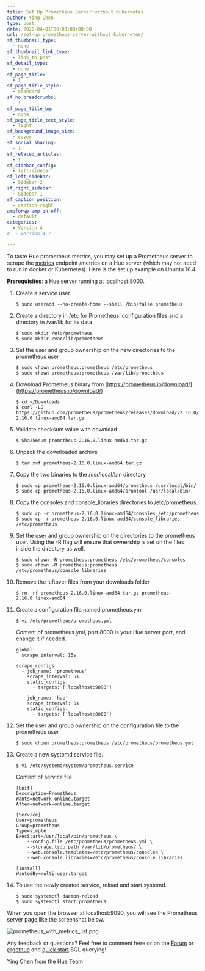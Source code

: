 ```yaml
---
title: Set Up Prometheus Server without Kubernetes
author: Ying Chen
type: post
date: 2020-04-01T00:00:00+00:00
url: /set-up-prometheus-server-without-kubernetes/
sf_thumbnail_type:
  - none
sf_thumbnail_link_type:
  - link_to_post
sf_detail_type:
  - none
sf_page_title:
  - 1
sf_page_title_style:
  - standard
sf_no_breadcrumbs:
  - 1
sf_page_title_bg:
  - none
sf_page_title_text_style:
  - light
sf_background_image_size:
  - cover
sf_social_sharing:
  - 1
sf_related_articles:
  - 1
sf_sidebar_config:
  - left-sidebar
sf_left_sidebar:
  - Sidebar-2
sf_right_sidebar:
  - Sidebar-1
sf_caption_position:
  - caption-right
ampforwp-amp-on-off:
  - default
categories:
  - Version 4
#  - Version 4.7

---
```


To taste Hue prometheus metrics, you may set up a Prometheus server to scrape the [metrics](https://gethue.com/collecting-hue-metrics-with-prometheus-in-kubernetes/) endpoint /metrics on a Hue server (which may not need to run in docker or Kubernetes). Here is the set up example on Ubuntu 16.4.

**Prerequisites**: a Hue server running at localhost:8000.

1. Create a service user

	```console
	$ sudo useradd --no-create-home --shell /bin/false prometheus
	```
2. Create a directory in /etc for Prometheus’ configuration files and a directory in /var/lib for its data

	```console
	$ sudo mkdir /etc/prometheus
	$ sudo mkdir /var/lib/prometheus
	```
3. Set the user and group ownership on the new directories to the prometheus user

	```console
	$ sudo chown prometheus:prometheus /etc/prometheus
	$ sudo chown prometheus:prometheus /var/lib/prometheus
	```
4. Download Prometheus binary from [https://prometheus.io/download/](https://prometheus.io/download/)

	```console
	$ cd ~/Downloads
	$ curl -LO https://github.com/prometheus/prometheus/releases/download/v2.16.0/prometheus-2.16.0.linux-amd64.tar.gz
	```
5. Validate checksum value with download

	```console
	$ Sha256sum prometheus-2.16.0.linux-amd64.tar.gz
	```
6. Unpack the downloaded archive

	```console
	$ tar xvf prometheus-2.16.0.linux-amd64.tar.gz
	```
7. Copy the two binaries to the /usr/local/bin directory

	```console
	$ sudo cp prometheus-2.16.0.linux-amd64/prometheus /usr/local/bin/
	$ sudo cp prometheus-2.16.0.linux-amd64/promtool /usr/local/bin/
	```
8. Copy the consoles and console_libraries directories to /etc/prometheus.

	```console
	$ sudo cp -r prometheus-2.16.0.linux-amd64/consoles /etc/prometheus
	$ sudo cp -r prometheus-2.16.0.linux-amd64/console_libraries /etc/prometheus
	```
9. Set the user and group ownership on the directories to the prometheus user. Using the -R flag will ensure that ownership is set on the files inside the directory as well.

	```console
	$ sudo chown -R prometheus:prometheus /etc/prometheus/consoles
	$ sudo chown -R prometheus:prometheus /etc/prometheus/console_libraries
	```
10. Remove the leftover files from your downloads folder

	```console
	$ rm -rf prometheus-2.16.0.linux-amd64.tar.gz prometheus-2.16.0.linux-amd64
	```
11. Create a configuration file named prometheus.yml

	```console
	$ vi /etc/prometheus/prometheus.yml
	```

	Content of prometheus.yml, port 8000 is your Hue server port, and change it if needed.

	```console
	global:
	  scrape_interval: 15s

	scrape_configs:
	  - job_name: 'prometheus'
	    scrape_interval: 5s
	    static_configs:
	      - targets: ['localhost:9090']

	  - job_name: 'hue'
	    scrape_interval: 5s
	    static_configs:
	      - targets: ['localhost:8000']
	```
12. Set the user and group ownership on the configuration file to the prometheus user

	```console
	$ sudo chown prometheus:prometheus /etc/prometheus/prometheus.yml
	```
13. Create a new systemd service file.

	```console
	$ vi /etc/systemd/system/prometheus.service
	```
	Content of service file

	```console
	[Unit]
	Description=Prometheus
	Wants=network-online.target
	After=network-online.target

	[Service]
	User=prometheus
	Group=prometheus
	Type=simple
	ExecStart=/usr/local/bin/prometheus \
	    --config.file /etc/prometheus/prometheus.yml \
	    --storage.tsdb.path /var/lib/prometheus/ \
	    --web.console.templates=/etc/prometheus/consoles \
	    --web.console.libraries=/etc/prometheus/console_libraries

	[Install]
	WantedBy=multi-user.target
	```
14. To use the newly created service, reload and start systemd.

	```console
	$ sudo systemctl daemon-reload
	$ sudo systemctl start prometheus
	```
When you open the browser at localhost:9090, you will see the Prometheus server page like the screenshot below.

![prometheus_with_metrics_list.png](https://cdn.gethue.com/uploads/2020/04/prometheus_with_metrics_list.png)

Any feedback or questions? Feel free to comment here or on the [Forum](https://discourse.gethue.com/) or [@gethue](https://twitter.com/gethue) and [quick start](https://docs.gethue.com/quickstart/) SQL querying!


Ying Chen from the Hue Team
